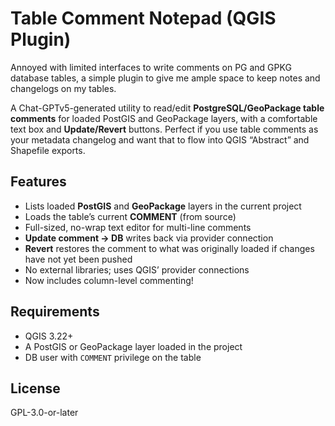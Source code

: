 # Table Comment Notepad (QGIS Plugin)

Annoyed with limited interfaces to write comments on PG and GPKG database tables, a simple plugin to give me ample space to keep notes and changelogs on my tables.

A Chat-GPTv5-generated utility to read/edit **PostgreSQL/GeoPackage table comments** for loaded PostGIS and GeoPackage layers, with a comfortable text box and **Update/Revert** buttons. Perfect if you use table comments as your metadata changelog and want that to flow into QGIS “Abstract” and Shapefile exports.

## Features
- Lists loaded **PostGIS** and **GeoPackage** layers in the current project
- Loads the table’s current **COMMENT** (from source)
- Full-sized, no-wrap text editor for multi-line comments
- **Update comment → DB** writes back via provider connection
- **Revert** restores the comment to what was originally loaded if changes have not yet been pushed
- No external libraries; uses QGIS’ provider connections
- Now includes column-level commenting!

## Requirements
- QGIS 3.22+
- A PostGIS or GeoPackage layer loaded in the project
- DB user with `COMMENT` privilege on the table

## License
GPL-3.0-or-later


